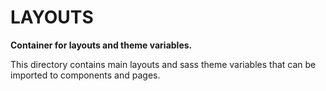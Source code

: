 # LAYOUTS

**Container for layouts and theme variables.**

This directory contains main layouts and sass theme variables that can be imported to components and pages.